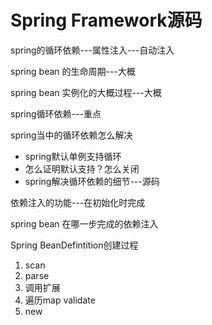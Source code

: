 # Spring Framework源码

spring的循环依赖---属性注入---自动注入

spring bean 的生命周期---大概

spring bean 实例化的大概过程---大概

spring循环依赖---重点



spring当中的循环依赖怎么解决

- spring默认单例支持循环
- 怎么证明默认支持？怎么关闭
- spring解决循环依赖的细节---源码



依赖注入的功能---在初始化时完成

spring bean 在哪一步完成的依赖注入



Spring BeanDefintition创建过程

1. scan
2. parse
3. 调用扩展
4. 遍历map validate
5. new





